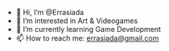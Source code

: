- 👋 Hi, I’m @Errasiada
- 👀 I’m interested in Art & Videogames
- 🌱 I’m currently learning Game Development
- 📫 How to reach me: errasiada@gmail.com

<!---
Errasiada/Errasiada is a ✨ special ✨ repository because its `README.md` (this file) appears on your GitHub profile.
You can click the Preview link to take a look at your changes.
--->
